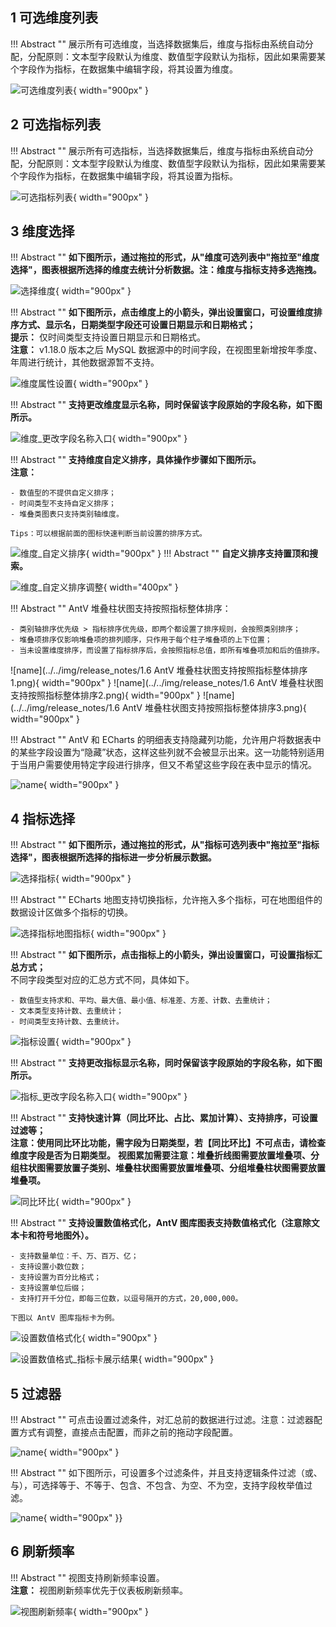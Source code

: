 ## 1 可选维度列表

!!! Abstract ""
    展示所有可选维度，当选择数据集后，维度与指标由系统自动分配，分配原则：文本型字段默认为维度、数值型字段默认为指标，因此如果需要某个字段作为指标，在数据集中编辑字段，将其设置为维度。

![可选维度列表](../../img/view_generation/可选维度列表.png){ width="900px" }

## 2 可选指标列表

!!! Abstract ""
    展示所有可选指标，当选择数据集后，维度与指标由系统自动分配，分配原则：文本型字段默认为维度、数值型字段默认为指标，因此如果需要某个字段作为指标，在数据集中编辑字段，将其设置为指标。

![可选指标列表](../../img/view_generation/可选指标列表.png){ width="900px" }

## 3 维度选择

!!! Abstract ""
    **如下图所示，通过拖拉的形式，从"维度可选列表中"拖拉至"维度选择"，图表根据所选择的维度去统计分析数据。注：维度与指标支持多选拖拽。**

![选择维度](../../img/view_generation/选择维度.png){ width="900px" }

!!! Abstract ""
    **如下图所示，点击维度上的小箭头，弹出设置窗口，可设置维度排序方式、显示名，日期类型字段还可设置日期显示和日期格式；**  
    **提示：** 仅时间类型支持设置日期显示和日期格式。  
    **注意：** v1.18.0 版本之后 MySQL 数据源中的时间字段，在视图里新增按年季度、年周进行统计，其他数据源暂不支持。

![维度属性设置](../../img/view_generation/维度属性设置.png){ width="900px" }

!!! Abstract ""
    **支持更改维度显示名称，同时保留该字段原始的字段名称，如下图所示。**

![维度_更改字段名称入口](../../img/view_generation/维度_更改字段名称入口.png){ width="900px" }

!!! Abstract ""
    **支持维度自定义排序，具体操作步骤如下图所示。**  
    **注意：**

    - 数值型的不提供自定义排序；
    - 时间类型不支持自定义排序；
    - 堆叠类图表只支持类别轴维度。

    Tips：可以根据前面的图标快速判断当前设置的排序方式。

![维度_自定义排序](../../img/view_generation/维度_自定义排序.png){ width="900px" }
!!! Abstract ""
    **自定义排序支持置顶和搜索。**

![维度_自定义排序调整](../../img/view_generation/自定义排序搜索置顶.png){ width="400px" }

!!! Abstract ""
    AntV 堆叠柱状图支持按照指标整体排序：

    - 类别轴排序优先级 > 指标排序优先级，即两个都设置了排序规则，会按照类别排序；
    - 堆叠项排序仅影响堆叠项的排列顺序，只作用于每个柱子堆叠项的上下位置；
    - 当未设置维度排序，而设置了指标排序后，会按照指标总值，即所有堆叠项加和后的值排序。

![name](../../img/release_notes/1.6 AntV 堆叠柱状图支持按照指标整体排序1.png){ width="900px" }
![name](../../img/release_notes/1.6 AntV 堆叠柱状图支持按照指标整体排序2.png){ width="900px" }
![name](../../img/release_notes/1.6 AntV 堆叠柱状图支持按照指标整体排序3.png){ width="900px" }

!!! Abstract ""
    AntV 和 ECharts 的明细表支持隐藏列功能，允许用户将数据表中的某些字段设置为“隐藏”状态，这样这些列就不会被显示出来。这一功能特别适用于当用户需要使用特定字段进行排序，但又不希望这些字段在表中显示的情况。

![name](../../img/release_notes/1.7%20明细表支持隐藏列1.png){ width="900px" }


## 4 指标选择

!!! Abstract ""
    **如下图所示，通过拖拉的形式，从"指标可选列表中"拖拉至"指标选择"，图表根据所选择的指标进一步分析展示数据。**

![选择指标](../../img/view_generation/选择指标.png){ width="900px" }

!!! Abstract ""
    ECharts 地图支持切换指标，允许拖入多个指标，可在地图组件的数据设计区做多个指标的切换。

![选择指标地图指标](../../img/view_generation/选择指标地图指标.png){ width="900px" }

!!! Abstract ""
    **如下图所示，点击指标上的小箭头，弹出设置窗口，可设置指标汇总方式；**  
    不同字段类型对应的汇总方式不同，具体如下。

    - 数值型支持求和、平均、最大值、最小值、标准差、方差、计数、去重统计；
    - 文本类型支持计数、去重统计；
    - 时间类型支持计数、去重统计。

![指标设置](../../img/view_generation/指标属性设置.png){ width="900px" }

!!! Abstract ""
    **支持更改指标显示名称，同时保留该字段原始的字段名称，如下图所示。**
    
![指标_更改字段名称入口](../../img/view_generation/指标_更改字段名称入口.png){ width="900px" }

!!! Abstract ""
    **支持快速计算（同比环比、占比、累加计算）、支持排序，可设置过滤等；**  
    **注意：使用同比环比功能，需字段为日期类型，若【同比环比】不可点击，请检查维度字段是否为日期类型。**
    **视图累加需要注意：堆叠折线图需要放置堆叠项、分组柱状图需要放置子类别、堆叠柱状图需要放置堆叠项、分组堆叠柱状图需要放置堆叠项。**

![同比环比](../../img/view_generation/快速计算包含累计.png){ width="900px" }

!!! Abstract ""
    **支持设置数值格式化，AntV 图库图表支持数值格式化（注意除文本卡和符号地图外）。**

    - 支持数量单位：千、万、百万、亿；
    - 支持设置小数位数；
    - 支持设置为百分比格式；
    - 支持设置单位后缀；
    - 支持打开千分位，即每三位数，以逗号隔开的方式，20,000,000。

    下图以 AntV 图库指标卡为例。

![设置数值格式化](../../img/view_generation/设置数值格式化.png){ width="900px" }

![设置数值格式_指标卡展示结果](../../img/view_generation/设置数值格式_指标卡展示结果.png){ width="900px" }

## 5 过滤器

!!! Abstract ""
    可点击设置过滤条件，对汇总前的数据进行过滤。注意：过滤器配置方式有调整，直接点击配置，而非之前的拖动字段配置。

![name](../../img/release_notes/v1-18-14-10.png){ width="900px" }

!!! Abstract ""
    如下图所示，可设置多个过滤条件，并且支持逻辑条件过滤（或、与），可选择等于、不等于、包含、不包含、为空、不为空，支持字段枚举值过滤。

![name](../../img/release_notes/v1-18-14-11.png){ width="900px" }}

## 6 刷新频率

!!! Abstract ""
    视图支持刷新频率设置。  
    **注意：** 视图刷新频率优先于仪表板刷新频率。

![视图刷新频率](../../img/view_generation/视图刷新频率.png){ width="900px" }